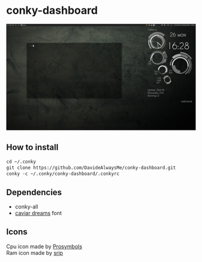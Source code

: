 # conky-dashboard
![screenshot](/screenshot.png?raw=true)

## How to install

```
cd ~/.conky
git clone https://github.com/DavideAlwaysMe/conky-dashboard.git
conky -c ~/.conky/conky-dashboard/.conkyrc
```
## Dependencies

- conky-all
- [caviar dreams](https://www.dafont.com/caviar-dreams.font) font
## Icons
<div>Cpu icon made by <a href="https://www.flaticon.com/authors/prosymbols" text="Prosymbols">Prosymbols</a></div>
<div>Ram icon made by <a href="https://www.flaticon.com/authors/srip" title="srip">srip</a></div>
